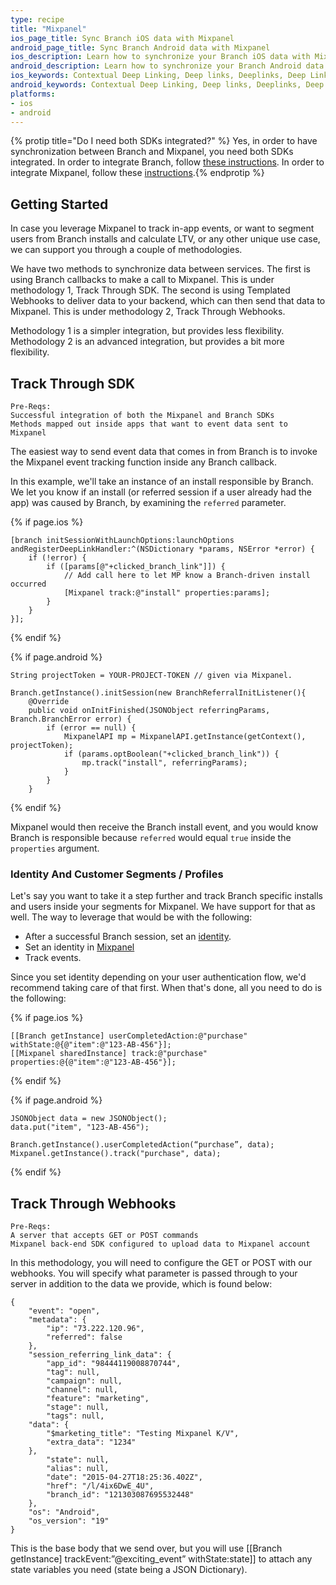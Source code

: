 ```yaml
---
type: recipe
title: "Mixpanel"
ios_page_title: Sync Branch iOS data with Mixpanel
android_page_title: Sync Branch Android data with Mixpanel
ios_description: Learn how to synchronize your Branch iOS data with Mixpanel, for example to track in-app events, segment users from Branch installs and calculate LTV.
android_description: Learn how to synchronize your Branch Android data with Mixpanel, for example to track in-app events, segment users from Branch installs and calculate LTV.
ios_keywords: Contextual Deep Linking, Deep links, Deeplinks, Deep Linking, Deeplinking, Deferred Deep Linking, Deferred Deeplinking, Google App Indexing, Google App Invites, Apple Universal Links, Apple Spotlight Search, Facebook App Links, AppLinks, Deepviews, Deep views, Mixpanel, user segmentation, life time value, LTV
android_keywords: Contextual Deep Linking, Deep links, Deeplinks, Deep Linking, Deeplinking, Deferred Deep Linking, Deferred Deeplinking, Google App Indexing, Google App Invites, Apple Universal Links, Apple Spotlight Search, Facebook App Links, AppLinks, Deepviews, Deep views, Mixpanel, user segmentation, life time value, LTV
platforms:
- ios
- android
---
```


{% protip title="Do I need both SDKs integrated?" %}
Yes, in order to have synchronization between Branch and Mixpanel, you need both SDKs integrated. In order to integrate Branch, follow [these instructions](/recipes/quickstart_guide/ios). In order to integrate Mixpanel, follow these [instructions](https://mixpanel.com/help/reference/ios).{% endprotip %}

## Getting Started

In case you leverage Mixpanel to track in-app events, or want to segment users from Branch installs and calculate LTV, or any other unique use case, we can support you through a couple of methodologies.

We have two methods to synchronize data between services. The first is using Branch callbacks to make a call to Mixpanel. This is under methodology 1, Track Through SDK. The second is using Templated Webhooks to deliver data to your backend, which can then send that data to Mixpanel. This is under methodology 2, Track Through Webhooks.

Methodology 1 is a simpler integration, but provides less flexibility. Methodology 2 is an advanced integration, but provides a bit more flexibility.

## Track Through SDK

	Pre-Reqs:
    Successful integration of both the Mixpanel and Branch SDKs
    Methods mapped out inside apps that want to event data sent to Mixpanel

The easiest way to send event data that comes in from Branch is to invoke the Mixpanel event tracking function inside any Branch callback.

In this example, we'll take an instance of an install responsible by Branch. We let you know if an install (or referred session if a user already had the app) was caused by Branch, by examining the `referred` parameter.

{% if page.ios %}

    [branch initSessionWithLaunchOptions:launchOptions andRegisterDeepLinkHandler:^(NSDictionary *params, NSError *error) {
        if (!error) {
            if ([params[@"+clicked_branch_link"]]) {
            	// Add call here to let MP know a Branch-driven install occurred
            	[Mixpanel track:@"install" properties:params];
            }
        }
	}];

{% endif %}

{% if page.android %}

    String projectToken = YOUR-PROJECT-TOKEN // given via Mixpanel.

    Branch.getInstance().initSession(new BranchReferralInitListener(){
        @Override
        public void onInitFinished(JSONObject referringParams, Branch.BranchError error) {
            if (error == null) {
                MixpanelAPI mp = MixpanelAPI.getInstance(getContext(), projectToken);
                if (params.optBoolean("+clicked_branch_link")) {
                    mp.track("install", referringParams);
                }
            }
        }

{% endif %}

Mixpanel would then receive the Branch install event, and you would know Branch is responsible because `referred` would equal `true` inside the `properties` argument.

### Identity And Customer Segments / Profiles

Let's say you want to take it a step further and track Branch specific installs and users inside your segments for Mixpanel. We have support for that as well. The way to leverage that would be with the following:

- After a successful Branch session, set an [identity](https://dev.branch.io/recipes/quickstart_guide/ios/#identifying-your-users).
- Set an identity in [Mixpanel](http://mixpanel.github.io/mixpanel-android/com/mixpanel/android/mpmetrics/MixpanelAPI.html#identify-java.lang.String-)
- Track events.

Since you set identity depending on your user authentication flow, we'd recommend taking care of that first. When that's done, all you need to do is the following:

{% if page.ios %}

    [[Branch getInstance] userCompletedAction:@"purchase" withState:@{@"item":@"123-AB-456"}];
    [[Mixpanel sharedInstance] track:@"purchase" properties:@{@"item":@"123-AB-456"}];

{% endif %}

{% if page.android %}

    JSONObject data = new JSONObject();
    data.put("item", "123-AB-456");

	Branch.getInstance().userCompletedAction(“purchase”, data);
	Mixpanel.getInstance().track("purchase", data);

{% endif %}


## Track Through Webhooks
	
	Pre-Reqs:
    A server that accepts GET or POST commands
    Mixpanel back-end SDK configured to upload data to Mixpanel account

In this methodology, you will need to configure the GET or POST with our webhooks. You will specify what parameter is passed through to your server in addition to the data we provide, which is found below: 

	{
		"event": "open",
		"metadata": {
			"ip": "73.222.120.96",
			"referred": false
		},
		"session_referring_link_data": {
			"app_id": "98444119008870744",
			"tag": null,
			"campaign": null,
			"channel": null,
			"feature": "marketing",
			"stage": null,
			"tags": null,
		"data": {
			"$marketing_title": "Testing Mixpanel K/V",
			"extra_data": "1234"
		},
			"state": null,
			"alias": null,
			"date": "2015-04-27T18:25:36.402Z",
			"href": "/l/4ix6DwE_4U",
			"branch_id": "121303087695532448"
		},
		"os": "Android",
		"os_version": "19"
	}

This is the base body that we send over, but you will use [[Branch getInstance] trackEvent:”@exciting_event” withState:state]] to attach any state variables you need (state being a JSON Dictionary).

